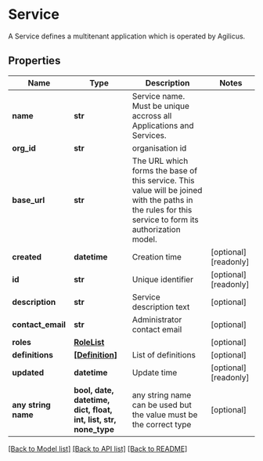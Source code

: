 # Service

A Service defines a multitenant application which is operated by Agilicus. 

## Properties
Name | Type | Description | Notes
------------ | ------------- | ------------- | -------------
**name** | **str** | Service name. Must be unique accross all Applications and Services. | 
**org_id** | **str** | organisation id | 
**base_url** | **str** | The URL which forms the base of this service. This value will be joined with the paths in the rules for this service to form its authorization model.  | 
**created** | **datetime** | Creation time | [optional] [readonly] 
**id** | **str** | Unique identifier | [optional] [readonly] 
**description** | **str** | Service description text | [optional] 
**contact_email** | **str** | Administrator contact email | [optional] 
**roles** | [**RoleList**](RoleList.md) |  | [optional] 
**definitions** | [**[Definition]**](Definition.md) | List of definitions | [optional] 
**updated** | **datetime** | Update time | [optional] [readonly] 
**any string name** | **bool, date, datetime, dict, float, int, list, str, none_type** | any string name can be used but the value must be the correct type | [optional]

[[Back to Model list]](../README.md#documentation-for-models) [[Back to API list]](../README.md#documentation-for-api-endpoints) [[Back to README]](../README.md)



